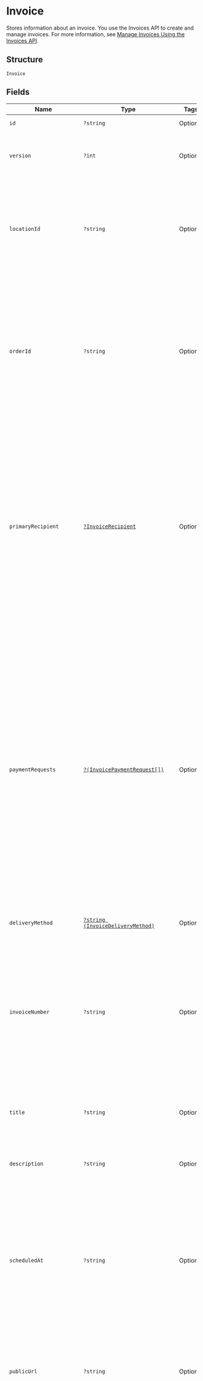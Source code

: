 
# Invoice

Stores information about an invoice. You use the Invoices API to create and manage
invoices. For more information, see [Manage Invoices Using the Invoices API](https://developer.squareup.com/docs/invoices-api/overview).

## Structure

`Invoice`

## Fields

| Name | Type | Tags | Description | Getter | Setter |
|  --- | --- | --- | --- | --- | --- |
| `id` | `?string` | Optional | The Square-assigned ID of the invoice. | getId(): ?string | setId(?string id): void |
| `version` | `?int` | Optional | The Square-assigned version number, which is incremented each time an update is committed to the invoice. | getVersion(): ?int | setVersion(?int version): void |
| `locationId` | `?string` | Optional | The ID of the location that this invoice is associated with.<br><br>If specified in a `CreateInvoice` request, the value must match the `location_id` of the associated order.<br>**Constraints**: *Minimum Length*: `1`, *Maximum Length*: `255` | getLocationId(): ?string | setLocationId(?string locationId): void |
| `orderId` | `?string` | Optional | The ID of the [order](../../doc/models/order.md) for which the invoice is created.<br>This field is required when creating an invoice, and the order must be in the `OPEN` state.<br><br>To view the line items and other information for the associated order, call the<br>[RetrieveOrder](../../doc/apis/orders.md#retrieve-order) endpoint using the order ID.<br>**Constraints**: *Minimum Length*: `1`, *Maximum Length*: `255` | getOrderId(): ?string | setOrderId(?string orderId): void |
| `primaryRecipient` | [`?InvoiceRecipient`](../../doc/models/invoice-recipient.md) | Optional | Represents a snapshot of customer data. This object stores customer data that is displayed on the invoice<br>and that Square uses to deliver the invoice.<br><br>When you provide a customer ID for a draft invoice, Square retrieves the associated customer profile and populates<br>the remaining `InvoiceRecipient` fields. You cannot update these fields after the invoice is published.<br>Square updates the customer ID in response to a merge operation, but does not update other fields. | getPrimaryRecipient(): ?InvoiceRecipient | setPrimaryRecipient(?InvoiceRecipient primaryRecipient): void |
| `paymentRequests` | [`?(InvoicePaymentRequest[])`](../../doc/models/invoice-payment-request.md) | Optional | The payment schedule for the invoice, represented by one or more payment requests that<br>define payment settings, such as amount due and due date. An invoice supports the following payment request combinations:<br><br>- One balance<br>- One deposit with one balance<br>- 2–12 installments<br>- One deposit with 2–12 installments<br><br>This field is required when creating an invoice. It must contain at least one payment request.<br>All payment requests for the invoice must equal the total order amount. For more information, see<br>[Payment requests](https://developer.squareup.com/docs/invoices-api/overview#payment-requests).<br><br>Adding `INSTALLMENT` payment requests to an invoice requires an<br>[Invoices Plus subscription](https://developer.squareup.com/docs/invoices-api/overview#invoices-plus-subscription). | getPaymentRequests(): ?array | setPaymentRequests(?array paymentRequests): void |
| `deliveryMethod` | [`?string (InvoiceDeliveryMethod)`](../../doc/models/invoice-delivery-method.md) | Optional | Indicates how Square delivers the [invoice](../../doc/models/invoice.md) to the customer. | getDeliveryMethod(): ?string | setDeliveryMethod(?string deliveryMethod): void |
| `invoiceNumber` | `?string` | Optional | A user-friendly invoice number that is displayed on the invoice. The value is unique within a location.<br>If not provided when creating an invoice, Square assigns a value.<br>It increments from 1 and is padded with zeros making it 7 characters long<br>(for example, 0000001 and 0000002).<br>**Constraints**: *Minimum Length*: `1`, *Maximum Length*: `191` | getInvoiceNumber(): ?string | setInvoiceNumber(?string invoiceNumber): void |
| `title` | `?string` | Optional | The title of the invoice, which is displayed on the invoice.<br>**Constraints**: *Minimum Length*: `1`, *Maximum Length*: `255` | getTitle(): ?string | setTitle(?string title): void |
| `description` | `?string` | Optional | The description of the invoice, which is displayed on the invoice.<br>**Constraints**: *Minimum Length*: `1`, *Maximum Length*: `65536` | getDescription(): ?string | setDescription(?string description): void |
| `scheduledAt` | `?string` | Optional | The timestamp when the invoice is scheduled for processing, in RFC 3339 format.<br>After the invoice is published, Square processes the invoice on the specified date,<br>according to the delivery method and payment request settings.<br><br>If the field is not set, Square processes the invoice immediately after it is published. | getScheduledAt(): ?string | setScheduledAt(?string scheduledAt): void |
| `publicUrl` | `?string` | Optional | The URL of the Square-hosted invoice page.<br>After you publish the invoice using the `PublishInvoice` endpoint, Square hosts the invoice<br>page and returns the page URL in the response. | getPublicUrl(): ?string | setPublicUrl(?string publicUrl): void |
| `nextPaymentAmountMoney` | [`?Money`](../../doc/models/money.md) | Optional | Represents an amount of money. `Money` fields can be signed or unsigned.<br>Fields that do not explicitly define whether they are signed or unsigned are<br>considered unsigned and can only hold positive amounts. For signed fields, the<br>sign of the value indicates the purpose of the money transfer. See<br>[Working with Monetary Amounts](https://developer.squareup.com/docs/build-basics/working-with-monetary-amounts)<br>for more information. | getNextPaymentAmountMoney(): ?Money | setNextPaymentAmountMoney(?Money nextPaymentAmountMoney): void |
| `status` | [`?string (InvoiceStatus)`](../../doc/models/invoice-status.md) | Optional | Indicates the status of an invoice. | getStatus(): ?string | setStatus(?string status): void |
| `timezone` | `?string` | Optional | The time zone used to interpret calendar dates on the invoice, such as `due_date`.<br>When an invoice is created, this field is set to the `timezone` specified for the seller<br>location. The value cannot be changed.<br><br>For example, a payment `due_date` of 2021-03-09 with a `timezone` of America/Los\_Angeles<br>becomes overdue at midnight on March 9 in America/Los\_Angeles (which equals a UTC timestamp<br>of 2021-03-10T08:00:00Z). | getTimezone(): ?string | setTimezone(?string timezone): void |
| `createdAt` | `?string` | Optional | The timestamp when the invoice was created, in RFC 3339 format. | getCreatedAt(): ?string | setCreatedAt(?string createdAt): void |
| `updatedAt` | `?string` | Optional | The timestamp when the invoice was last updated, in RFC 3339 format. | getUpdatedAt(): ?string | setUpdatedAt(?string updatedAt): void |
| `acceptedPaymentMethods` | [`?InvoiceAcceptedPaymentMethods`](../../doc/models/invoice-accepted-payment-methods.md) | Optional | The payment methods that customers can use to pay an invoice on the Square-hosted invoice page. | getAcceptedPaymentMethods(): ?InvoiceAcceptedPaymentMethods | setAcceptedPaymentMethods(?InvoiceAcceptedPaymentMethods acceptedPaymentMethods): void |
| `customFields` | [`?(InvoiceCustomField[])`](../../doc/models/invoice-custom-field.md) | Optional | Additional seller-defined fields that are displayed on the invoice. For more information, see<br>[Custom fields](https://developer.squareup.com/docs/invoices-api/overview#custom-fields).<br><br>Adding custom fields to an invoice requires an<br>[Invoices Plus subscription](https://developer.squareup.com/docs/invoices-api/overview#invoices-plus-subscription).<br><br>Max: 2 custom fields | getCustomFields(): ?array | setCustomFields(?array customFields): void |
| `subscriptionId` | `?string` | Optional | The ID of the [subscription](../../doc/models/subscription.md) associated with the invoice.<br>This field is present only on subscription billing invoices. | getSubscriptionId(): ?string | setSubscriptionId(?string subscriptionId): void |
| `saleOrServiceDate` | `?string` | Optional | The date of the sale or the date that the service is rendered, in `YYYY-MM-DD` format.<br>This field can be used to specify a past or future date which is displayed on the invoice. | getSaleOrServiceDate(): ?string | setSaleOrServiceDate(?string saleOrServiceDate): void |
| `paymentConditions` | `?string` | Optional | **France only.** The payment terms and conditions that are displayed on the invoice. For more information,<br>see [Payment conditions](https://developer.squareup.com/docs/invoices-api/overview#payment-conditions).<br><br>For countries other than France, Square returns an `INVALID_REQUEST_ERROR` with a `BAD_REQUEST` code and<br>"Payment conditions are not supported for this location's country" detail if this field is included in `CreateInvoice` or `UpdateInvoice` requests.<br>**Constraints**: *Minimum Length*: `1`, *Maximum Length*: `2000` | getPaymentConditions(): ?string | setPaymentConditions(?string paymentConditions): void |

## Example (as JSON)

```json
{
  "id": "id0",
  "version": 172,
  "location_id": "location_id4",
  "order_id": "order_id6",
  "primary_recipient": {
    "customer_id": "customer_id2",
    "given_name": "given_name6",
    "family_name": "family_name8",
    "email_address": "email_address2",
    "address": {
      "address_line_1": "address_line_10",
      "address_line_2": "address_line_20",
      "address_line_3": "address_line_36",
      "locality": "locality0",
      "sublocality": "sublocality0"
    }
  }
}
```

